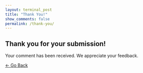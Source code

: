 ```yaml
---
layout: terminal_post
title: "Thank You!"
show_comments: false
permalink: /thank-you/
---
```


<div class="terminal-post">
  <h2>Thank you for your submission!</h2>
  <p>Your comment has been received. We appreciate your feedback.</p>
  <a href="javascript:window.history.back()" class="btn">&larr; Go Back</a>
</div>
